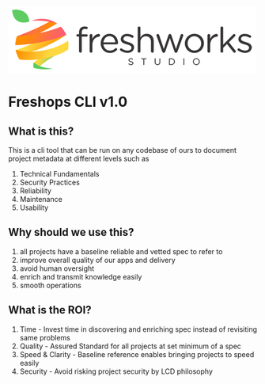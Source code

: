 
![fresh-logo](/img/freshworks-studio-logo-small.png "freshops")

# Freshops CLI v1.0



## What is this? 

This is a cli tool that can be run on any codebase of ours to document project metadata at different levels such as 

1. Technical Fundamentals
2. Security Practices 
3. Reliability
4. Maintenance
5. Usability 

## Why should we use this? 

1. all projects have a baseline reliable and vetted spec to refer to 
2. improve overall quality of our apps and delivery
3. avoid human oversight 
4. enrich and transmit knowledge easily 
5. smooth operations

## What is the ROI? 

1. Time - Invest time in discovering and enriching spec instead of revisiting same problems
2. Quality - Assured Standard for all projects at set minimum of a spec
3. Speed & Clarity - Baseline reference enables bringing projects to speed easily
4. Security - Avoid risking project security by LCD philosophy 